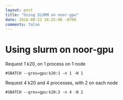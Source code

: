 ```yaml
---
layout: post
title: "Using SLURM on noor-gpu"
date: 2016-08-22 16:25:06 -0700
comments: false
---
```



# Using slurm on noor-gpu


Request 1 k20, on 1 process on 1 node
```
#SBATCH --gres=gpu:k20:1 -n 1 -N 1
```

Request 4 k20 and 4 processes, with 2 on each node
```
#SBATCH --gres=gpu:k20:2 -n 4 -N 2
```
